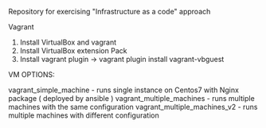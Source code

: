 Repository for exercising "Infrastructure as a code" approach

Vagrant
1. Install VirtualBox and vagrant
2. Install VirtualBox extension Pack
3. Install vagrant plugin ->  vagrant plugin install vagrant-vbguest




VM OPTIONS:

vagrant_simple_machine - runs single instance on Centos7 with Nginx package ( deployed by ansible )
vagrant_multiple_machines - runs multiple machines with the same configuration
vagrant_multiple_machines_v2 - runs multiple machines with different configuration
